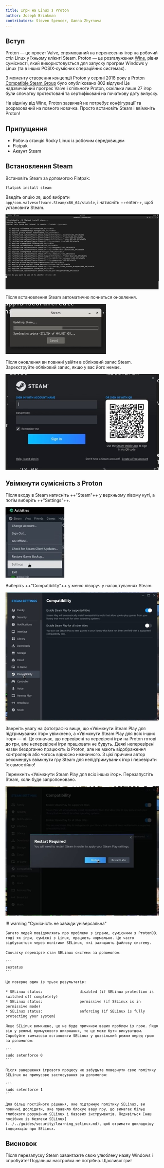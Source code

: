 ```yaml
---
title: Ігри на Linux з Proton
author: Joseph Brinkman
contributors: Steven Spencer, Ganna Zhyrnova
---
```


## Вступ

Proton — це проект Valve, спрямований на перенесення ігор на робочий стіл Linux у їхньому клієнті Steam. Proton — це розгалуження [Wine](https://www.winehq.org/), рівня сумісності, який використовується для запуску програм Windows у Linux (та в інших POSIX-сумісних операційних системах).

З моменту створення концепції Proton у серпні 2018 року в [Proton Compatible Steam Group](https://store.steampowered.com/curator/33483305-Proton-Compatible/about/) було опубліковано 802 відгуки! Це надзвичайний прогрес Valve і спільноти Proton, оскільки лише 27 ігор були спочатку протестовані та сертифіковані на початкову дату випуску.

На відміну від Wine, Proton зазвичай не потребує конфігурації та розрахований на повного новачка. Просто встановіть Steam і ввімкніть Proton!

## Припущення

 - Робоча станція Rocky Linux із робочим середовищем
 - Flatpak
 - Акаунт Steam

## Встановлення Steam

Встановіть Steam за допомогою Flatpak:

```bash
flatpak install steam 
```

Введіть опцію `20`, щоб вибрати `app/com.valvesoftware.Steam/x86_64/stable`, і натисніть ++enter++, щоб установити Steam.

![Installing Steam option 20](images/Timeline_1_01_00_22_00.jpg)

Після встановлення Steam автоматично почнеться оновлення.

![Steam updates](images/Timeline_1_01_04_16_00.jpg)

Після оновлення ви повинні увійти в обліковий запис Steam. Зареєструйте обліковий запис, якщо у вас його немає.

![Steam](images/Timeline_1_01_06_09_04.jpg)

## Увімкнути сумісність з Proton

Після входу в Steam натисніть ++"Steam"++ у верхньому лівому куті, а потім виберіть ++"Settings"++.

![Steam settings](images/Timeline_1_01_10_18_38.jpg)

Виберіть ++"Compatibility"++ у меню ліворуч у налаштуваннях Steam.

![Compatibility settings](images/Timeline_1_01_10_58_27.jpg)

Зверніть увагу на фотографію вище, що «Увімкнути Steam Play для підтримуваних ігор» увімкнено, а «Увімкнути Steam Play для всіх інших ігор» — ні. Це означає, що перевірені та перевірені ігри на Proton готові до гри, але неперевірені ігри працювати не будуть. Деякі неперевірені назви бездоганно працюють із Proton, але не мають відображення контролерів або чогось відносно незначного. З цієї причини автор рекомендує ввімкнути гру Steam для непідтримуваних ігор і перевірити їх самостійно!

Перемкніть «Увімкнути Steam Play для всіх інших ігор». Перезапустіть Steam, коли буде запропоновано.

![Steam play for all other titles toggled](images/Timeline_1_01_11_07_44.jpg)

!!! warning "Сумісність не завжди універсальна"

````
Багато людей повідомляють про проблеми з іграми, сумісними з ProtonDB, тоді як ігри, сумісні з Linux, працюють нормально. Це часто відбувається через політики SELinux, які захищають файлову систему.

Спочатку перевірте стан SELinux системи за допомогою:

```
sestatus
```

Це поверне один із трьох результатів:

* SELinux status:                 disabled (if SELinux protection is switched off completely)
* SELinux status:                 permissive (if SELinux is in permissive mode)
* SELinux status:                 enforcing (if SELinux is fully protecting your system)

Якщо SELinux вимкнено, це не буде причиною ваших проблем із грою. Якщо він у режимі примусового виконання, то це може бути винуватцем. Спробуйте тимчасово встановити SELinux у дозвільний режим перед грою за допомогою:

```
sudo setenforce 0
```

Після завершення ігрового процесу не забудьте повернути свою політику SELinux на примусове застосування за допомогою:

```
sudo setenforce 1
```

Для більш постійного рішення, яке підтримує політику SELinux, ви повинні дослідити, яке правило блокує вашу гру, що вимагає більш глибокого розуміння SELinux і базових інструментів. Подивіться [наш посібник із безпеки SELinux](../../guides/security/learning_selinux.md), щоб отримати докладнішу інформацію про SELinux.
````

## Висновок

Після перезапуску Steam завантажте свою улюблену назву Windows і спробуйте! Подальша настройка не потрібна. Щасливої ​​гри!
